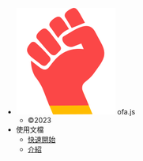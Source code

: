 - <img src="../publics/logo.svg" /> ofa.js
  - ©2023
- 使用文檔
  - [快速開始](./cases/index.md)
  - [介紹](./docs/introduce.md)

